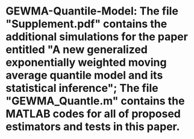# GEWMA-Quantile-Model: The file "Supplement.pdf" contains the additional simulations for the paper entitled "A new generalized exponentially weighted moving average quantile model and its statistical inference"; The file "GEWMA_Quantle.m" contains the MATLAB codes for all of proposed estimators and tests in this paper.
